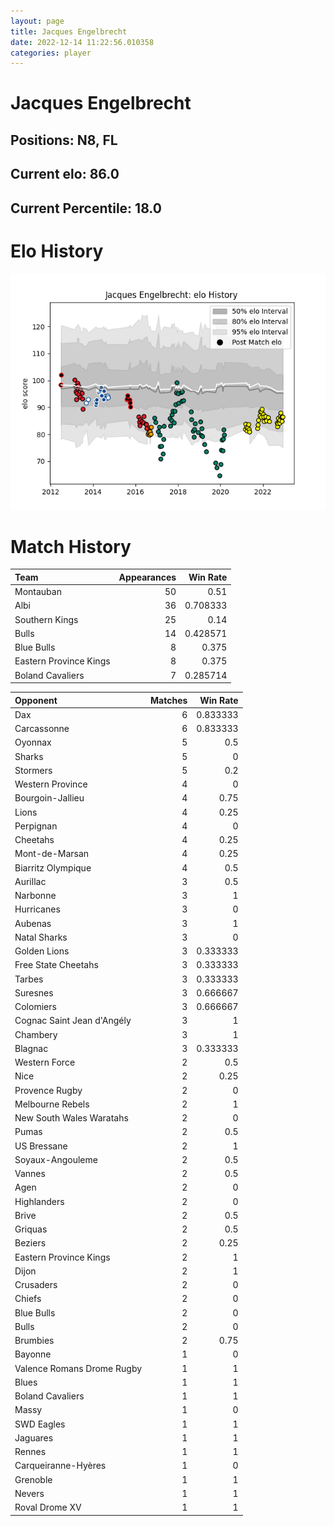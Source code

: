 ```yaml
---  
layout: page  
title: Jacques Engelbrecht  
date: 2022-12-14 11:22:56.010358  
categories: player  
---
```

# Jacques Engelbrecht

## Positions: N8, FL

## Current elo: 86.0

## Current Percentile: 18.0

# Elo History


![elo history](history_JacquesEngelbrecht.png)
# Match History


| Team                   |   Appearances |   Win Rate |
|:-----------------------|--------------:|-----------:|
| Montauban              |            50 |   0.51     |
| Albi                   |            36 |   0.708333 |
| Southern Kings         |            25 |   0.14     |
| Bulls                  |            14 |   0.428571 |
| Blue Bulls             |             8 |   0.375    |
| Eastern Province Kings |             8 |   0.375    |
| Boland Cavaliers       |             7 |   0.285714 |

| Opponent                   |   Matches |   Win Rate |
|:---------------------------|----------:|-----------:|
| Dax                        |         6 |   0.833333 |
| Carcassonne                |         6 |   0.833333 |
| Oyonnax                    |         5 |   0.5      |
| Sharks                     |         5 |   0        |
| Stormers                   |         5 |   0.2      |
| Western Province           |         4 |   0        |
| Bourgoin-Jallieu           |         4 |   0.75     |
| Lions                      |         4 |   0.25     |
| Perpignan                  |         4 |   0        |
| Cheetahs                   |         4 |   0.25     |
| Mont-de-Marsan             |         4 |   0.25     |
| Biarritz Olympique         |         4 |   0.5      |
| Aurillac                   |         3 |   0.5      |
| Narbonne                   |         3 |   1        |
| Hurricanes                 |         3 |   0        |
| Aubenas                    |         3 |   1        |
| Natal Sharks               |         3 |   0        |
| Golden Lions               |         3 |   0.333333 |
| Free State Cheetahs        |         3 |   0.333333 |
| Tarbes                     |         3 |   0.333333 |
| Suresnes                   |         3 |   0.666667 |
| Colomiers                  |         3 |   0.666667 |
| Cognac Saint Jean d'Angély |         3 |   1        |
| Chambery                   |         3 |   1        |
| Blagnac                    |         3 |   0.333333 |
| Western Force              |         2 |   0.5      |
| Nice                       |         2 |   0.25     |
| Provence Rugby             |         2 |   0        |
| Melbourne Rebels           |         2 |   1        |
| New South Wales Waratahs   |         2 |   0        |
| Pumas                      |         2 |   0.5      |
| US Bressane                |         2 |   1        |
| Soyaux-Angouleme           |         2 |   0.5      |
| Vannes                     |         2 |   0.5      |
| Agen                       |         2 |   0        |
| Highlanders                |         2 |   0        |
| Brive                      |         2 |   0.5      |
| Griquas                    |         2 |   0.5      |
| Beziers                    |         2 |   0.25     |
| Eastern Province Kings     |         2 |   1        |
| Dijon                      |         2 |   1        |
| Crusaders                  |         2 |   0        |
| Chiefs                     |         2 |   0        |
| Blue Bulls                 |         2 |   0        |
| Bulls                      |         2 |   0        |
| Brumbies                   |         2 |   0.75     |
| Bayonne                    |         1 |   0        |
| Valence Romans Drome Rugby |         1 |   1        |
| Blues                      |         1 |   1        |
| Boland Cavaliers           |         1 |   1        |
| Massy                      |         1 |   0        |
| SWD Eagles                 |         1 |   1        |
| Jaguares                   |         1 |   1        |
| Rennes                     |         1 |   1        |
| Carqueiranne-Hyères        |         1 |   0        |
| Grenoble                   |         1 |   1        |
| Nevers                     |         1 |   1        |
| Roval Drome XV             |         1 |   1        |